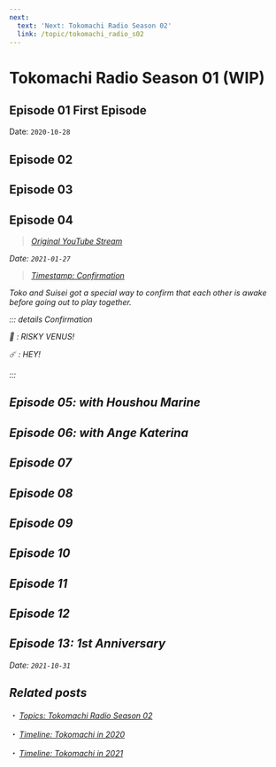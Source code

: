 ```yaml
---
next:
  text: 'Next: Tokomachi Radio Season 02'
  link: /topic/tokomachi_radio_s02
---
```


# Tokomachi Radio Season 01 (WIP)

## Episode 01 First Episode

Date: `2020-10-28`

## Episode 02

## Episode 03

## Episode 04

> [<i class="fa-brands fa-youtube" /> Original YouTube Stream](https://youtu.be/Kr1jxq0ms00)

Date: `2021-01-27`

> [<i class="fa-brands fa-youtube" /> Timestamp: Confirmation](https://youtu.be/VH0XOn6ceSA?t=282)

Toko and Suisei got a special way to confirm that each other is awake before going out to play together.

::: details Confirmation

:tropical_drink: : RISKY VENUS!

:comet: : HEY!

:::

## Episode 05: with Houshou Marine

## Episode 06: with Ange Katerina

## Episode 07

## Episode 08

## Episode 09

## Episode 10

## Episode 11

## Episode 12

## Episode 13: 1st Anniversary

Date: `2021-10-31`

## Related posts

・ [<i class="fa-solid fa-microphone-lines" /> _Topics: Tokomachi Radio Season 02_](/topics/tokomachi_radio_s02/) &nbsp; <i class="fa-solid fa-arrow-right-from-bracket" />

・ [<i class="fa-solid fa-microphone-lines" /> _Timeline: Tokomachi in 2020_](/timeline/2020/) &nbsp; <i class="fa-solid fa-arrow-right-from-bracket" />

・ [<i class="fa-solid fa-microphone-lines" /> _Timeline: Tokomachi in 2021_](/timeline/2021/) &nbsp; <i class="fa-solid fa-arrow-right-from-bracket" />
